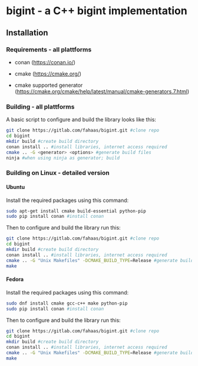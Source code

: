 # bigint - a C++ bigint implementation

## Installation

### Requirements - all plattforms

- conan (https://conan.io/)

- cmake (https://cmake.org/)

- cmake supported generator (https://cmake.org/cmake/help/latest/manual/cmake-generators.7.html)


### Building - all plattforms

A basic script to configure and build the library looks like this:

```bash
git clone https://gitlab.com/fahaas/bigint.git #clone repo
cd bigint
mkdir build #create build directory
conan install .. #install libraries, internet access required
cmake .. -G <generator> <options> #generate build files
ninja #when using ninja as generator; build
```

### Building on Linux - detailed version

#### Ubuntu

Install the required packages using this command:

```bash
sudo apt-get install cmake build-essential python-pip
sudo pip install conan #install conan
```

Then to configure and build the library run this:

```bash
git clone https://gitlab.com/fahaas/bigint.git #clone repo
cd bigint
mkdir build #create build directory
conan install .. #install libraries, internet access required
cmake .. -G "Unix Makefiles" -DCMAKE_BUILD_TYPE=Release #generate build files in release mode
make
```

#### Fedora

Install the required packages using this command:

```bash
sudo dnf install cmake gcc-c++ make python-pip
sudo pip install conan #install conan
```

Then to configure and build the library run this:

```bash
git clone https://gitlab.com/fahaas/bigint.git #clone repo
cd bigint
mkdir build #create build directory
conan install .. #install libraries, internet access required
cmake .. -G "Unix Makefiles" -DCMAKE_BUILD_TYPE=Release #generate build files in release mode
make
```
